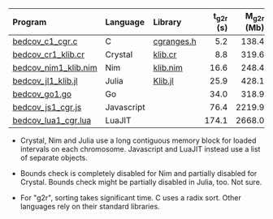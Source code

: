 |Program | Language | Library | t<sub>g2r</sub> (s) | M<sub>g2r</sub> (Mb) | t<sub>r2g</sub> (s) | M<sub>r2g</sub> (Mb) |
|:-------|:---------|:--------|--------------------:|---------------------:|--------------------:|---------------------:|
|[bedcov\_c1\_cgr.c](bedcov_c1_cgr.c)          |C         |[cgranges.h](../lib/cgranges.h)|  5.2|  138.4 | 10.7|  19.1 |
|[bedcov\_cr1\_klib.cr](bedcov_cr1_klib.cr)    |Crystal   |[klib.cr](../lib/klib.cr)      |  8.8|  319.6 | 14.8|  40.7 |
|[bedcov\_nim1\_klib.nim](bedcov_nim1_klib.nim)|Nim       |[klib.nim](../lib/klib.nim)    | 16.6|  248.4 | 26.0|  34.1 |
|[bedcov\_jl1\_klib.jl](bedcov_jl1_klib.jl)    |Julia     |[Klib.jl](../lib/Klib.jl)      | 25.9|  428.1 | 63.0| 257.0 |
|[bedcov\_go1.go](bedcov_go1.go)               |Go        |                               | 34.0|  318.9 | 21.8|  47.3 |
|[bedcov\_js1\_cgr.js](bedcov_js1_cgr.jl)      |Javascript|                               | 76.4| 2219.9 | 80.0| 316.8 |
|[bedcov\_lua1\_cgr.lua](bedcov_lua1_cgr.lua)  |LuaJIT    |                               |174.1| 2668.0 |218.9| 364.6 |

* Crystal, Nim and Julia use a long contiguous memory block for loaded
  intervals on each chromosome. Javascript and LuaJIT instead use a list of
  separate objects.

* Bounds check is completely disabled for Nim and partially disabled for
  Crystal. Bounds check might be partially disabled in Julia, too. Not sure.

* For "g2r", sorting takes significant time. C uses a radix sort. Other
  languages rely on their standard libraries.
